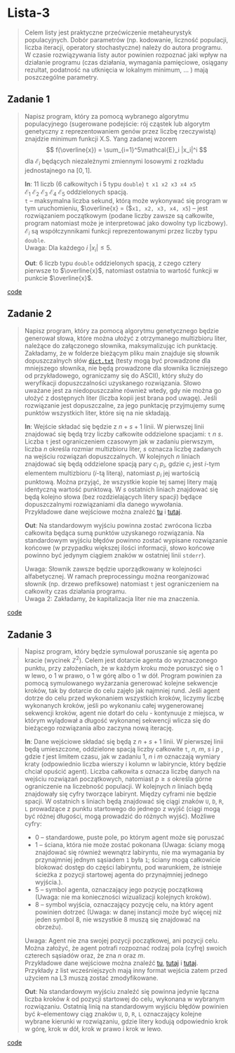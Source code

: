 # Lista-3

> Celem listy jest praktyczne przećwiczenie metaheurystyk populacyjnych. Dobór parametrów (np. kodowanie, liczność populacji, liczba iteracji, operatory stochastyczne) należy do autora programu. W czasie rozwiązywania listy autor powinien rozpoznać jaki wpływ na działanie programu (czas działania, wymagania pamięciowe, osiągany rezultat, podatność na utknięcia w lokalnym minimum, … ) mają poszczególne parametry.

## Zadanie 1

> Napisz program, który za pomocą wybranego algorytmu populacyjnego (sugerowane podejście: rój cząstek lub algorytm genetyczny z reprezentowaniem genów przez liczbę rzeczywistą) znajdzie minimum funkcji X.S. Yang zadanej wzorem
> $$
> f(\overline{x}) = \sum_{i=1}^5\mathcal{E}_i |x_i|^i
> $$
> dla $\mathcal{E}_i$ będących niezależnymi zmiennymi losowymi z rozkładu jednostajnego na $[0, 1]$.
>
> **In**: 11 liczb (6 całkowitych i 5 typu `double`) `t x1 x2 x3 x4 x5` $\mathcal{E}_1~ \mathcal{E}_2~ \mathcal{E}_3~ \mathcal{E}_4~ \mathcal{E}_5$ oddzielonych spacją.\
> `t` – maksymalna liczba sekund, którą może wykonywać się program w tym uruchomieniu, $\overline{x} = ($`x1, x2, x3, x4, x5`$)$ – jest rozwiązaniem początkowym (podane liczby zawsze są całkowite, program natomiast może je interpretować jako dowolny typ liczbowy). $\mathcal{E}_i$ są współczynnikami funkcji reprezentowanymi przez liczby typu `double`.\
> Uwaga: Dla każdego $i$ $|x_i| \le 5$.
>
> **Out**: 6 liczb typu `double` oddzielonych spacją, z czego cztery pierwsze to $\overline{x}$, natomiast ostatnia to wartość funkcji w punkcie $\overline{x}$.

[code](z1/main.py)

## Zadanie 2

> Napisz program, który za pomocą algorytmu genetycznego będzie generował słowa, które można ułożyć z otrzymanego multizbioru liter, należące do załączonego słownika, maksymalizując ich punktację. Zakładamy, że w folderze bieżącym pliku main znajduje się słownik dopuszczalnych słów [`dict.txt`](z2/dict.txt) (testy mogą być prowadzone dla mniejszego słownika, nie będą prowadzone dla słownika liczniejszego od przykładowego, ograniczamy się do ASCII), który służy do weryfikacji dopuszczalności uzyskanego rozwiązania. Słowo uważane jest za niedopuszczalne również wtedy, gdy nie można go ułożyć z dostępnych liter (liczba kopii jest brana pod uwagę). Jeśli rozwiązanie jest dopuszczalne, za jego punktację przyjmujemy sumę punktów wszystkich liter, które się na nie składają.
>
> **In**: Wejście składać się będzie z $n + s + 1$ linii. W pierwszej linii znajdować się będą trzy liczby całkowite oddzielone spacjami: `t` $n$ $s$. Liczba `t` jest ograniczeniem czasowym jak w zadaniu pierwszym, liczba $n$ określa rozmiar multizbioru liter, $s$ oznacza liczbę zadanych na wejściu rozwiązań dopuszczalnych. W kolejnych $n$ liniach znajdować się będą oddzielone spacją pary $c_i$ $p_i$, gdzie $c_i$ jest $i$-tym elementem multizbioru ($i$-tą literą), natomiast $p_i$ jej wartością punktową. Można przyjąć, że wszystkie kopie tej samej litery mają identyczną wartość punktową. W $s$ ostatnich liniach znajdować się będą kolejno słowa (bez rozdzielających litery spacji) będące dopuszczalnymi rozwiązaniami dla danego wywołania.\
> Przykładowe dane wejściowe można znaleźć [tu](z2/l3z2a.txt) i [tutaj](z2/l3z2b.txt).
>
> **Out**: Na standardowym wyjściu powinna zostać zwrócona liczba całkowita będąca sumą punktów uzyskanego rozwiązania. Na standardowym wyjściu błędów powinno zostać wypisane rozwiązanie końcowe (w przypadku większej ilości informacji, słowo końcowe powinno być jedynym ciągiem znaków w ostatniej linii `stderr`).
>
> Uwaga: Słownik zawsze będzie uporządkowany w kolejności alfabetycznej. W ramach preprocessingu można reorganizować słownik (np. drzewo prefiksowe) natomiast `t` jest ograniczeniem na całkowity czas działania programu.\
> Uwaga 2: Zakładamy, że kapitalizacja liter nie ma znaczenia.

[code](z2/main.py)

## Zadanie 3

> Napisz program, który będzie symulował poruszanie się agenta po kracie (wycinek $\mathbb{Z}^2$). Celem jest dotarcie agenta do wyznaczonego punktu, przy założeniach, że w każdym kroku może poruszyć się o $1$ w lewo, o $1$ w prawo, o $1$ w górę albo o $1$ w dół. Program powinien za pomocą symulowanego wyżarzania generować kolejne sekwencje kroków, tak by dotarcie do celu zajęło jak najmniej rund. Jeśli agent dotrze do celu przed wykonaniem wszystkich kroków, liczymy liczbę wykonanych kroków, jeśli po wykonaniu całej wygenerowanej sekwencji kroków, agent nie dotarł do celu - kontynuuje z miejsca, w którym wylądował a długość wykonanej sekwencji wlicza się do bieżącego rozwiązania albo zaczyna nową iterację.
>
> **In**: Dane wejściowe składać się będą z $n + s + 1$ linii. W pierwszej linii będą umieszczone, oddzielone spacją liczby całkowite `t`, $n$, $m$, $s$ i $p$ , gdzie $t$ jest limitem czasu, jak w zadaniu 1, $n$ i $m$ oznaczają wymiary kraty (odpowiednio liczba wierszy i kolumn w labiryncie, który będzie chciał opuścić agent). Liczba całkowita $s$ oznacza liczbę danych na wejściu rozwiązań początkowych, natomiast $p \ge s$ określa górne ograniczenie na liczebność populacji. W kolejnych $n$ liniach będą znajdowały się cyfry tworzące labirynt. Między cyframi nie będzie spacji. W ostatnich s liniach będą znajdować się ciągi znaków `U`, `D`, `R`, `L` prowadzące z punktu startowego do jednego z wyjść (ciągi mogą być różnej długości, mogą prowadzić do różnych wyjść). Możliwe cyfry:
> - 0 – standardowe, puste pole, po którym agent może się poruszać
> - 1 – ściana, która nie może zostać pokonana (Uwaga: ściany mogą znajdować się również wewnątrz labiryntu, nie ma wymagania by przynajmniej jednym sąsiadem `1` była `1`; ściany mogą całkowicie blokować dostęp do części labiryntu, pod warunkiem, że istnieje ścieżka z pozycji startowej agenta do przynajmniej jednego wyjścia.).
> - 5 – symbol agenta, oznaczający jego pozycję początkową (Uwaga: nie ma konieczności wizualizacji kolejnych kroków).
> - 8 – symbol wyjścia, oznaczający pozycję celu, na który agent powinien dotrzeć (Uwaga: w danej instancji może być więcej niż jeden symbol 8, nie wszystkie 8 muszą się znajdować na obrzeżu).
>
> Uwaga: Agent nie zna swojej pozycji początkowej, ani pozycji celu. Można założyć, że agent potrafi rozpoznać rodzaj pola (cyfrę) swoich czterech sąsiadów oraz, że zna $n$ oraz $m$.\
> Przykładowe dane wejściowe można znaleźć [tu](z3/l3z3a.txt), [tutaj](z3/l3z3b.txt) i [tutaj](z3/l3z3c.txt). Przykłady z list wcześniejszych mają inny format wejścia zatem przed użyciem na L3 muszą zostać zmodyfikowane.
>
> **Out**: Na standardowym wyjściu znaleźć się powinna jedynie łączna liczba kroków $k$ od pozycji startowej do celu, wykonana w wybranym rozwiązaniu. Ostatnią linią na standardowym wyjściu błędów powinien być $k$–elementowy ciąg znaków `U`, `D`, `R`, `L` oznaczający kolejne wybrane kierunki w rozwiązaniu, gdzie litery kodują odpowiednio krok w górę, krok w dół, krok w prawo i krok w lewo.

[code](z3/main.py)
